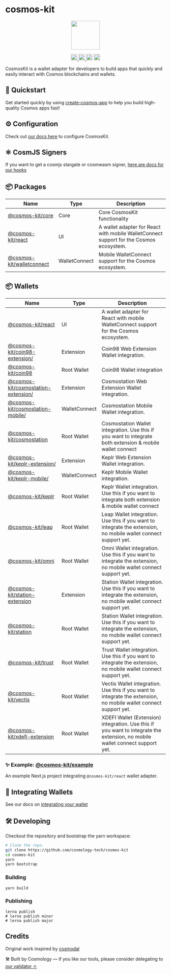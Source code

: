 # cosmos-kit

<p align="center" width="100%">
    <img height="90" src="https://user-images.githubusercontent.com/545047/190171432-5526db8f-9952-45ce-a745-bea4302f912b.svg" />
</p>

<p align="center" width="100%">
  <a href="https://github.com/cosmology-tech/cosmos-kit/actions/workflows/run-tests.yml">
    <img height="20" src="https://github.com/cosmology-tech/cosmos-kit/actions/workflows/run-tests.yml/badge.svg" />
  </a>
  <a href="https://www.npmjs.com/package/@cosmos-kit/core">
    <img height="20" src="https://img.shields.io/npm/dt/@cosmos-kit/core" />
  </a>
   <a href="https://github.com/cosmology-tech/cosmos-kit/blob/main/LICENSE"><img height="20" src="https://img.shields.io/badge/license-BSD%203--Clause%20Clear-blue.svg"></a>
   <a href="https://www.npmjs.com/package/@cosmos-kit/core"><img height="20" src="https://img.shields.io/github/package-json/v/cosmology-tech/cosmos-kit?filename=packages%2Fcore%2Fpackage.json"></a>
</p>

CosmosKit is a wallet adapter for developers to build apps that quickly and easily interact with Cosmos blockchains and wallets.

## 🏁 Quickstart

Get started quickly by using [create-cosmos-app](https://github.com/cosmology-tech/create-cosmos-app) to help you build high-quality Cosmos apps fast!

## ⚙️ Configuration

Check out [our docs here](https://docs.cosmoskit.com/get-started) to configure CosmosKit.

## ⚛️ CosmJS Signers

If you want to get a cosmjs stargate or cosmwasm signer, [here are docs for our hooks](https://docs.cosmoskit.com/WalletManager/signing-client)

## 📦 Packages

| Name | Type | Description |
|----|----|----|
| [@cosmos-kit/core](packages/core)   | Core | Core CosmosKit functionality |
| [@cosmos-kit/react](packages/react) | UI | A wallet adapter for React with mobile WalletConnect support for the Cosmos ecosystem. |
| [@cosmos-kit/walletconnect](packages/walletconnect) | WalletConnect | Mobile WalletConnect support for the Cosmos ecosystem. |
## 📦 Wallets

| Name | Type | Description |
|----|----|----|
| [@cosmos-kit/react](packages/react) | UI | A wallet adapter for React with mobile WalletConnect support for the Cosmos ecosystem. |
| [@cosmos-kit/coin98-extension/](wallets/coin98-extension/) | Extension | Coin98 Web Extension Wallet integration. |
| [@cosmos-kit/coin98](wallets/coin98) | Root Wallet | Coin98 Wallet integration |
| [@cosmos-kit/cosmostation-extension/](wallets/cosmostation-extension/) | Extension | Cosmostation Web Extension Wallet integration. |
| [@cosmos-kit/cosmostation-mobile/](wallets/cosmostation-mobile/) | WalletConnect | Cosmostation Mobile Wallet integration. |
| [@cosmos-kit/cosmostation](wallets/cosmostation) | Root Wallet | Cosmostation Wallet integration. Use this if you want to integrate both extension & mobile wallet connect |
| [@cosmos-kit/keplr-extension/](wallets/keplr-extension/) | Extension | Keplr Web Extension Wallet integration. |
| [@cosmos-kit/keplr-mobile/](wallets/keplr-mobile/) | WalletConnect | Keplr Mobile Wallet integration. |
| [@cosmos-kit/keplr](wallets/keplr) | Root Wallet | Keplr Wallet integration. Use this if you want to integrate both extension & mobile wallet connect |
| [@cosmos-kit/leap](wallets/leap) | Root Wallet | Leap Wallet integration. Use this if you want to integrate the extension, no mobile wallet connect support yet. |
| [@cosmos-kit/omni](wallets/omni) | Root Wallet | Omni Wallet integration. Use this if you want to integrate the extension, no mobile wallet connect support yet. |
| [@cosmos-kit/station-extension](wallets/station-extension) | Extension | Station Wallet integration. Use this if you want to integrate the extension, no mobile wallet connect support yet. |
| [@cosmos-kit/station](wallets/station) | Root Wallet | Station Wallet integration. Use this if you want to integrate the extension, no mobile wallet connect support yet. |
| [@cosmos-kit/trust](wallets/trust) | Root Wallet | Trust Wallet integration. Use this if you want to integrate the extension, no mobile wallet connect support yet. |
| [@cosmos-kit/vectis](wallets/vectis) | Root Wallet | Vectis Wallet integration. Use this if you want to integrate the extension, no mobile wallet connect support yet. |
| [@cosmos-kit/xdefi-extension](wallets/xdefi-extension) | Root Wallet | XDEFI Wallet (Extension) integration. Use this if you want to integrate the extension, no mobile wallet connect support yet. |

### ✨ Example: [@cosmos-kit/example](packages/example)

An example Next.js project integrating `@cosmos-kit/react` wallet adapter.

## 🔌 Integrating Wallets

See our docs on [integrating your wallet](https://docs.cosmoskit.com/integrating-wallets)

## 🛠 Developing

Checkout the repository and bootstrap the yarn workspace:

```sh
# Clone the repo.
git clone https://github.com/cosmology-tech/cosmos-kit
cd cosmos-kit
yarn
yarn bootstrap
```

### Building

```sh
yarn build
```

### Publishing

```
lerna publish
# lerna publish minor
# lerna publish major
```

## Credits

Original work inspired by [cosmodal](https://github.com/chainapsis/cosmodal)

🛠 Built by Cosmology — if you like our tools, please consider delegating to [our validator ⚛️](https://cosmology.tech/validator)
